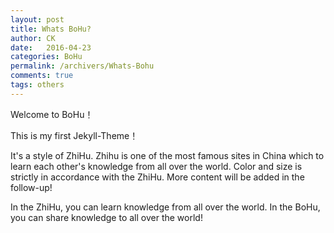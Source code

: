 ```yaml
---
layout: post
title: Whats BoHu?
author: CK
date:   2016-04-23
categories: BoHu
permalink: /archivers/Whats-Bohu
comments: true
tags: others
---
```




Welcome to BoHu！

This is my first Jekyll-Theme！

It's a style of ZhiHu. Zhihu is one of the most famous sites in China which to learn each other's knowledge from all over the world. Color and size is strictly in accordance with the ZhiHu. More content will be added in the follow-up!

In the ZhiHu, you can learn knowledge from all over the world. In the BoHu, you can share knowledge to all over the world!
